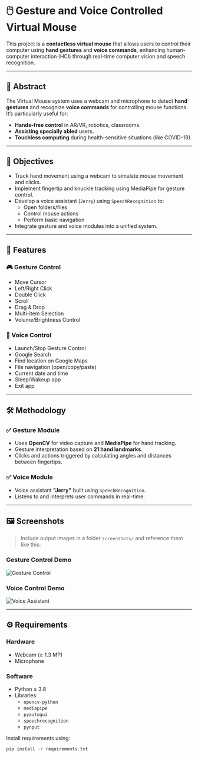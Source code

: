 # 🖱️ Gesture and Voice Controlled Virtual Mouse

This project is a **contactless virtual mouse** that allows users to control their computer using **hand gestures** and **voice commands**, enhancing human-computer interaction (HCI) through real-time computer vision and speech recognition.

---

## 📌 Abstract

The Virtual Mouse system uses a webcam and microphone to detect **hand gestures** and recognize **voice commands** for controlling mouse functions. It’s particularly useful for:

- **Hands-free control** in AR/VR, robotics, classrooms.
- **Assisting specially abled** users.
- **Touchless computing** during health-sensitive situations (like COVID-19).

---

## 🎯 Objectives

- Track hand movement using a webcam to simulate mouse movement and clicks.
- Implement fingertip and knuckle tracking using MediaPipe for gesture control.
- Develop a voice assistant (`Jerry`) using `SpeechRecognition` to:
  - Open folders/files
  - Control mouse actions
  - Perform basic navigation
- Integrate gesture and voice modules into a unified system.

---

## 🧠 Features

### 🎮 Gesture Control

- Move Cursor
- Left/Right Click
- Double Click
- Scroll
- Drag & Drop
- Multi-item Selection
- Volume/Brightness Control

### 🎤 Voice Control

- Launch/Stop Gesture Control
- Google Search
- Find location on Google Maps
- File navigation (open/copy/paste)
- Current date and time
- Sleep/Wakeup app
- Exit app

---

## 🛠️ Methodology

### ✅ Gesture Module
- Uses **OpenCV** for video capture and **MediaPipe** for hand tracking.
- Gesture interpretation based on **21 hand landmarks**.
- Clicks and actions triggered by calculating angles and distances between fingertips.

### ✅ Voice Module
- Voice assistant **"Jerry"** built using `SpeechRecognition`.
- Listens to and interprets user commands in real-time.

---

## 🖼️ Screenshots

> Include output images in a folder `screenshots/` and reference them like this:

### Gesture Control Demo
![Gesture Control](screenshots/gesture_control.png)

### Voice Control Demo
![Voice Assistant](screenshots/voice_assistant.png)

---

## ⚙️ Requirements

### Hardware
- Webcam (≥ 1.3 MP)
- Microphone

### Software
- Python ≥ 3.8
- Libraries:
  - `opencv-python`
  - `mediapipe`
  - `pyautogui`
  - `speechrecognition`
  - `pynput`

Install requirements using:
```bash
pip install -r requirements.txt
